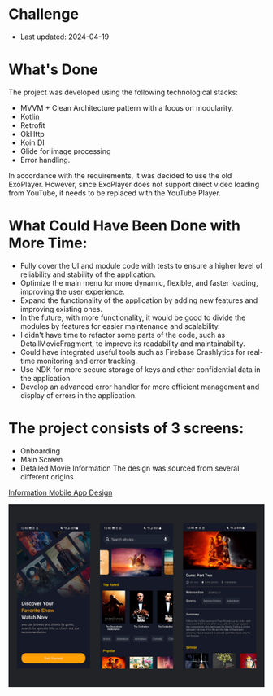 # Challenge

- Last updated: 2024-04-19

# What's Done

The project was developed using the following technological stacks:

- MVVM + Clean Architecture pattern with a focus on modularity.
- Kotlin
- Retrofit
- OkHttp
- Koin DI
- Glide for image processing
- Error handling.

In accordance with the requirements, it was decided to use the old ExoPlayer. However, since ExoPlayer does not support direct video loading from YouTube, it needs to be replaced with the YouTube Player.

# What Could Have Been Done with More Time:

- Fully cover the UI and module code with tests to ensure a higher level of reliability and stability of the application.
- Optimize the main menu for more dynamic, flexible, and faster loading, improving the user experience.
- Expand the functionality of the application by adding new features and improving existing ones.
- In the future, with more functionality, it would be good to divide the modules by features for easier maintenance and scalability.
- I didn't have time to refactor some parts of the code, such as DetailMovieFragment, to improve its readability and maintainability.
- Could have integrated useful tools such as Firebase Crashlytics for real-time monitoring and error tracking.
- Use NDK for more secure storage of keys and other confidential data in the application.
- Develop an advanced error handler for more efficient management and display of errors in the application.


# The project consists of 3 screens:

- Onboarding
- Main Screen
- Detailed Movie Information
The design was sourced from several different origins.

[Information Mobile App Design](https://www.figma.com/file/I62gWERAcJhZaJJaYWUAzn/Movie-Streaming-App-(Community)?type=design&node-id=0-1&mode=design&t=ZcuZBj31kT1OcmBL-0)

![AppDesign](AppScreens.jpg)